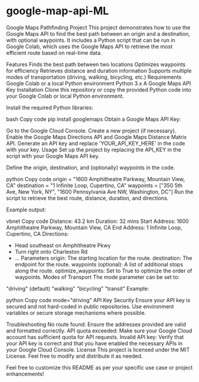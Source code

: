 # google-map-api-ML
Google Maps Pathfinding Project
This project demonstrates how to use the Google Maps API to find the best path between an origin and a destination, with optional waypoints. It includes a Python script that can be run in Google Colab, which uses the Google Maps API to retrieve the most efficient route based on real-time data.

Features
Finds the best path between two locations
Optimizes waypoints for efficiency
Retrieves distance and duration information
Supports multiple modes of transportation (driving, walking, bicycling, etc.)
Requirements
Google Colab or a local Python environment
Python 3.x
A Google Maps API Key
Installation
Clone this repository or copy the provided Python code into your Google Colab or local Python environment.

Install the required Python libraries:

bash
Copy code
pip install googlemaps
Obtain a Google Maps API Key:

Go to the Google Cloud Console.
Create a new project (if necessary).
Enable the Google Maps Directions API and Google Maps Distance Matrix API.
Generate an API key and replace 'YOUR_API_KEY_HERE' in the code with your key.
Usage
Set up the project by replacing the API_KEY in the script with your Google Maps API key.

Define the origin, destination, and (optionally) waypoints in the code.

python
Copy code
origin = "1600 Amphitheatre Parkway, Mountain View, CA"
destination = "1 Infinite Loop, Cupertino, CA"
waypoints = ["350 5th Ave, New York, NY", "1600 Pennsylvania Ave NW, Washington, DC"]
Run the script to retrieve the best route, distance, duration, and directions.

Example output:

vbnet
Copy code
Distance: 43.2 km
Duration: 32 mins
Start Address: 1600 Amphitheatre Parkway, Mountain View, CA
End Address: 1 Infinite Loop, Cupertino, CA
Directions:
- Head southeast on Amphitheatre Pkwy
- Turn right onto Charleston Rd
- ...
Parameters
origin: The starting location for the route.
destination: The endpoint for the route.
waypoints (optional): A list of additional stops along the route.
optimize_waypoints: Set to True to optimize the order of waypoints.
Modes of Transport
The mode parameter can be set to:

"driving" (default)
"walking"
"bicycling"
"transit"
Example:

python
Copy code
mode="driving"
API Key Security
Ensure your API key is secured and not hard-coded in public repositories. Use environment variables or secure storage mechanisms where possible.

Troubleshooting
No route found: Ensure the addresses provided are valid and formatted correctly.
API quota exceeded: Make sure your Google Cloud account has sufficient quota for API requests.
Invalid API key: Verify that your API key is correct and that you have enabled the necessary APIs in your Google Cloud Console.
License
This project is licensed under the MIT License. Feel free to modify and distribute it as needed.

Feel free to customize this README as per your specific use case or project enhancements!










